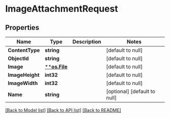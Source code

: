 # ImageAttachmentRequest

## Properties
Name | Type | Description | Notes
------------ | ------------- | ------------- | -------------
**ContentType** | **string** |  | [default to null]
**ObjectId** | **string** |  | [default to null]
**Image** | [****os.File**](*os.File.md) |  | [default to null]
**ImageHeight** | **int32** |  | [default to null]
**ImageWidth** | **int32** |  | [default to null]
**Name** | **string** |  | [optional] [default to null]

[[Back to Model list]](../README.md#documentation-for-models) [[Back to API list]](../README.md#documentation-for-api-endpoints) [[Back to README]](../README.md)

